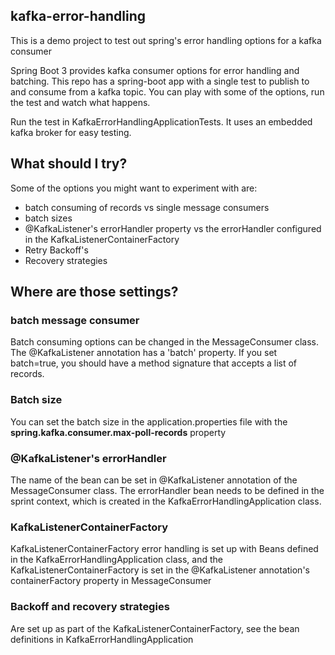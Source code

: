 kafka-error-handling
---
This is a demo project to test out spring's error handling options for a kafka consumer 

Spring Boot 3 provides kafka consumer options for error handling and batching. This repo has a spring-boot app
with a single test to publish to and consume from a kafka topic. You can play with some of the options, run the test
and watch what happens. 

Run the test in KafkaErrorHandlingApplicationTests. It uses an embedded kafka broker for easy testing.

## What should I try? 

Some of the options you might want to experiment with are: 

- batch consuming of records vs single message consumers
- batch sizes
- @KafkaListener's errorHandler property vs the errorHandler configured in the KafkaListenerContainerFactory
- Retry Backoff's
- Recovery strategies

## Where are those settings? 

### batch message consumer
Batch consuming options can be changed in the MessageConsumer class. The @KafkaListener annotation has a 'batch' property.
If you set batch=true, you should have a method signature that accepts a list of records. 

### Batch size 
You can set the batch size in the application.properties file with 
the **spring.kafka.consumer.max-poll-records** property

### @KafkaListener's errorHandler
The name of the bean can be set in @KafkaListener annotation of the MessageConsumer class. The errorHandler bean needs
to be defined in the sprint context, which is created in the KafkaErrorHandlingApplication class. 

### KafkaListenerContainerFactory
KafkaListenerContainerFactory error handling is set up with Beans defined in the KafkaErrorHandlingApplication class,
and the KafkaListenerContainerFactory is set in the @KafkaListener annotation's containerFactory property in MessageConsumer

### Backoff and recovery strategies
Are set up as part of the KafkaListenerContainerFactory, see the bean definitions in KafkaErrorHandlingApplication

